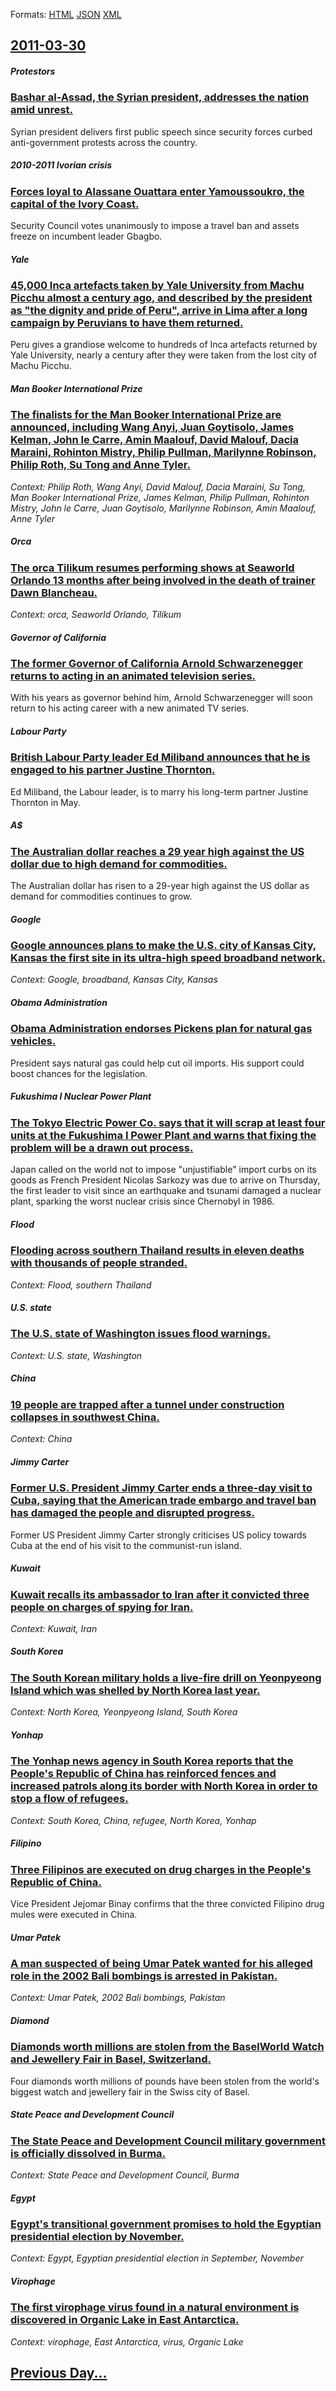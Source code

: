 
Formats: [HTML](2011/03/30/index.html)  [JSON](2011/03/30/index.json)  [XML](2011/03/30/index.xml)  

## [2011-03-30](/news/2011/03/30/index.md)

##### Protestors
### [Bashar al-Assad, the Syrian president, addresses the nation amid unrest. ](/news/2011/03/30/bashar-al-assad-the-syrian-president-addresses-the-nation-amid-unrest.md)
Syrian president delivers first public speech since security forces curbed anti-government protests across the country.

##### 2010-2011 Ivorian crisis
### [Forces loyal to Alassane Ouattara enter Yamoussoukro, the capital of the Ivory Coast. ](/news/2011/03/30/forces-loyal-to-alassane-ouattara-enter-yamoussoukro-the-capital-of-the-ivory-coast.md)
Security Council votes unanimously to impose a travel ban and assets freeze on incumbent leader Gbagbo.

##### Yale
### [45,000 Inca artefacts taken by Yale University from Machu Picchu almost a century ago, and described by the president as "the dignity and pride of Peru", arrive in Lima after a long campaign by Peruvians to have them returned. ](/news/2011/03/30/45-000-inca-artefacts-taken-by-yale-university-from-machu-picchu-almost-a-century-ago-and-described-by-the-president-as-the-dignity-and-pr.md)
Peru gives a grandiose welcome to hundreds of Inca artefacts returned by Yale University, nearly a century after they were taken from the lost city of Machu Picchu.

##### Man Booker International Prize
### [The finalists for the Man Booker International Prize are announced, including Wang Anyi, Juan Goytisolo, James Kelman, John le Carre, Amin Maalouf, David Malouf, Dacia Maraini, Rohinton Mistry, Philip Pullman, Marilynne Robinson, Philip Roth, Su Tong and Anne Tyler. ](/news/2011/03/30/the-finalists-for-the-man-booker-international-prize-are-announced-including-wang-anyi-juan-goytisolo-james-kelman-john-le-carra-c-amin.md)
_Context: Philip Roth, Wang Anyi, David Malouf, Dacia Maraini, Su Tong, Man Booker International Prize, James Kelman, Philip Pullman, Rohinton Mistry, John le Carre, Juan Goytisolo, Marilynne Robinson, Amin Maalouf, Anne Tyler_

##### Orca
### [The orca Tilikum resumes performing shows at Seaworld Orlando 13 months after being involved in the death of trainer Dawn Blancheau. ](/news/2011/03/30/the-orca-tilikum-resumes-performing-shows-at-seaworld-orlando-13-months-after-being-involved-in-the-death-of-trainer-dawn-blancheau.md)
_Context: orca, Seaworld Orlando, Tilikum_

##### Governor of California
### [The former Governor of California Arnold Schwarzenegger returns to acting in an animated television series. ](/news/2011/03/30/the-former-governor-of-california-arnold-schwarzenegger-returns-to-acting-in-an-animated-television-series.md)
With his years as governor behind him, Arnold Schwarzenegger will soon return to his acting career with a new animated TV series.

##### Labour Party
### [British Labour Party leader Ed Miliband announces that he is engaged to his partner Justine Thornton. ](/news/2011/03/30/british-labour-party-leader-ed-miliband-announces-that-he-is-engaged-to-his-partner-justine-thornton.md)
Ed Miliband, the Labour leader, is to marry his long-term partner Justine Thornton in May.

##### A$
### [The Australian dollar reaches a 29 year high against the US dollar due to high demand for commodities. ](/news/2011/03/30/the-australian-dollar-reaches-a-29-year-high-against-the-us-dollar-due-to-high-demand-for-commodities.md)
The Australian dollar has risen to a 29-year high against the US dollar as demand for commodities continues to grow.

##### Google
### [Google announces plans to make the U.S. city of Kansas City, Kansas the first site in its ultra-high speed broadband network. ](/news/2011/03/30/google-announces-plans-to-make-the-u-s-city-of-kansas-city-kansas-the-first-site-in-its-ultra-high-speed-broadband-network.md)
_Context: Google, broadband, Kansas City, Kansas_

##### Obama Administration
### [Obama Administration endorses Pickens plan for natural gas vehicles. ](/news/2011/03/30/obama-administration-endorses-pickens-plan-for-natural-gas-vehicles.md)
President says natural gas could help cut oil imports. His support could boost chances for the legislation.

##### Fukushima I Nuclear Power Plant
### [The Tokyo Electric Power Co. says that it will scrap at least four units at the Fukushima I Power Plant and warns that fixing the problem will be a drawn out process. ](/news/2011/03/30/the-tokyo-electric-power-co-says-that-it-will-scrap-at-least-four-units-at-the-fukushima-i-power-plant-and-warns-that-fixing-the-problem-wi.md)
Japan called on the world not to impose &quot;unjustifiable&quot; import curbs on its goods as French President Nicolas Sarkozy was due to arrive on Thursday, the first leader to visit since an earthquake and tsunami damaged a nuclear plant, sparking the worst nuclear crisis since Chernobyl in 1986.

##### Flood
### [Flooding across southern Thailand results in eleven deaths with thousands of people stranded. ](/news/2011/03/30/flooding-across-southern-thailand-results-in-eleven-deaths-with-thousands-of-people-stranded.md)
_Context: Flood, southern Thailand_

##### U.S. state
### [The U.S. state of Washington issues flood warnings. ](/news/2011/03/30/the-u-s-state-of-washington-issues-flood-warnings.md)
_Context: U.S. state, Washington_

##### China
### [19 people are trapped after a tunnel under construction collapses in southwest China. ](/news/2011/03/30/19-people-are-trapped-after-a-tunnel-under-construction-collapses-in-southwest-china.md)
_Context: China_

##### Jimmy Carter
### [Former U.S. President Jimmy Carter ends a three-day visit to Cuba, saying that the American trade embargo and travel ban has damaged the people and disrupted progress. ](/news/2011/03/30/former-u-s-president-jimmy-carter-ends-a-three-day-visit-to-cuba-saying-that-the-american-trade-embargo-and-travel-ban-has-damaged-the-peo.md)
Former US President Jimmy Carter strongly criticises US policy towards Cuba at the end of his visit to the communist-run island.

##### Kuwait
### [Kuwait recalls its ambassador to Iran after it convicted three people on charges of spying for Iran. ](/news/2011/03/30/kuwait-recalls-its-ambassador-to-iran-after-it-convicted-three-people-on-charges-of-spying-for-iran.md)
_Context: Kuwait, Iran_

##### South Korea
### [The South Korean military holds a live-fire drill on Yeonpyeong Island which was shelled by North Korea last year. ](/news/2011/03/30/the-south-korean-military-holds-a-live-fire-drill-on-yeonpyeong-island-which-was-shelled-by-north-korea-last-year.md)
_Context: North Korea, Yeonpyeong Island, South Korea_

##### Yonhap
### [The Yonhap news agency in South Korea reports that the People's Republic of China has reinforced fences and increased patrols along its border with North Korea in order to stop a flow of refugees. ](/news/2011/03/30/the-yonhap-news-agency-in-south-korea-reports-that-the-people-s-republic-of-china-has-reinforced-fences-and-increased-patrols-along-its-bord.md)
_Context: South Korea, China, refugee, North Korea, Yonhap_

##### Filipino
### [Three Filipinos are executed on drug charges in the People's Republic of China. ](/news/2011/03/30/three-filipinos-are-executed-on-drug-charges-in-the-people-s-republic-of-china.md)
Vice President Jejomar Binay confirms that the three convicted Filipino drug mules were executed in China.

##### Umar Patek
### [A man suspected of being Umar Patek wanted for his alleged role in the 2002 Bali bombings is arrested in Pakistan. ](/news/2011/03/30/a-man-suspected-of-being-umar-patek-wanted-for-his-alleged-role-in-the-2002-bali-bombings-is-arrested-in-pakistan.md)
_Context: Umar Patek, 2002 Bali bombings, Pakistan_

##### Diamond
### [Diamonds worth millions are stolen from the BaselWorld Watch and Jewellery Fair in Basel, Switzerland. ](/news/2011/03/30/diamonds-worth-millions-are-stolen-from-the-baselworld-watch-and-jewellery-fair-in-basel-switzerland.md)
Four diamonds worth millions of pounds have been stolen from the world&#039;s biggest watch and jewellery fair in the Swiss city of Basel.

##### State Peace and Development Council
### [The State Peace and Development Council military government is officially dissolved in Burma. ](/news/2011/03/30/the-state-peace-and-development-council-military-government-is-officially-dissolved-in-burma.md)
_Context: State Peace and Development Council, Burma_

##### Egypt
### [Egypt's transitional government promises to hold the Egyptian presidential election by November. ](/news/2011/03/30/egypt-s-transitional-government-promises-to-hold-the-egyptian-presidential-election-by-november.md)
_Context: Egypt, Egyptian presidential election in September, November_

##### Virophage
### [The first virophage virus found in a natural environment is discovered in Organic Lake in East Antarctica. ](/news/2011/03/30/the-first-virophage-virus-found-in-a-natural-environment-is-discovered-in-organic-lake-in-east-antarctica.md)
_Context: virophage, East Antarctica, virus, Organic Lake_

## [Previous Day...](/news/2011/03/29/index.md)

